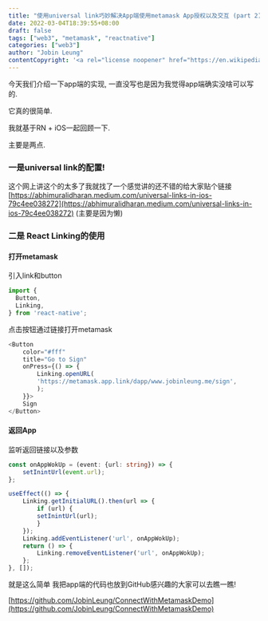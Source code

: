 ```yaml
---
title: "使用universal link巧妙解决App端使用metamask App授权以及交互 (part 2)"
date: 2022-03-04T18:39:55+08:00
draft: false
tags: ["web3", "metamask", "reactnative"]
categories: ["web3"]
author: "Jobin Leung"
contentCopyright: '<a rel="license noopener" href="https://en.wikipedia.org/wiki/Wikipedia:Text_of_Creative_Commons_Attribution-ShareAlike_3.0_Unported_License" target="_blank">Creative Commons Attribution-ShareAlike License</a>'
---
```

今天我们介绍一下app端的实现, 一直没写也是因为我觉得app端确实没啥可以写的.

它真的很简单.

我就基于RN + iOS一起回顾一下.

主要是两点.

### 一是universal link的配置!

这个网上讲这个的太多了我就找了一个感觉讲的还不错的给大家贴个链接 [https://abhimuralidharan.medium.com/universal-links-in-ios-79c4ee038272](https://abhimuralidharan.medium.com/universal-links-in-ios-79c4ee038272) (主要是因为懒)

### 二是 React Linking的使用

#### 打开metamask

引入link和button

```ts
import {
  Button,
  Linking,
} from 'react-native';
```

点击按钮通过链接打开metamask

```ts
<Button
    color="#fff"
    title="Go to Sign"
    onPress={() => {
        Linking.openURL(
        'https://metamask.app.link/dapp/www.jobinleung.me/sign',
        );
    }}>
    Sign
</Button>
```

#### 返回App

监听返回链接以及参数

```ts
const onAppWokUp = (event: {url: string}) => {
    setInintUrl(event.url);
};

useEffect(() => {
    Linking.getInitialURL().then(url => {
        if (url) {
        setInintUrl(url);
        }
    });
    Linking.addEventListener('url', onAppWokUp);
    return () => {
        Linking.removeEventListener('url', onAppWokUp);
    };
}, []);
```

就是这么简单 我把app端的代码也放到GitHub感兴趣的大家可以去瞧一瞧!

[https://github.com/JobinLeung/ConnectWithMetamaskDemo](https://github.com/JobinLeung/ConnectWithMetamaskDemo)